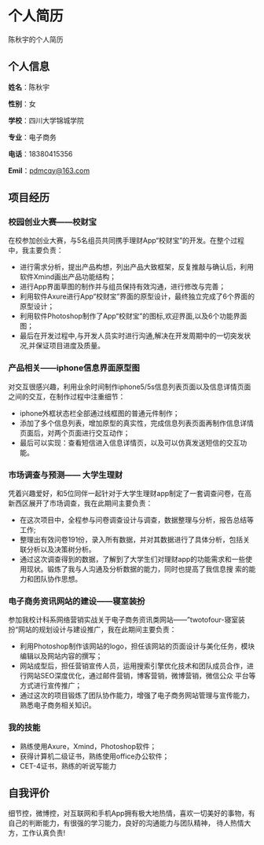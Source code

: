 个人简历
======================
陈秋宇的个人简历

## 个人信息

**姓名**：陈秋宇

**性别**：女

**学校**：四川大学锦城学院

**专业**：电子商务

**电话**：18380415356

**Emil**：pdmcqy@163.com


## 项目经历

###  校园创业大赛——校财宝

在校参加创业大赛，与5名组员共同携手理财App“校财宝”的开发。在整个过程中，我主要负责：
* 进行需求分析，提出产品构想，列出产品大致框架，反复推敲与确认后，利用软件Xmind画出产品功能结构；
* 进行App界面草图的制作并与组员保持有效沟通，进行修改与完善；
* 利用软件Axure进行App“校财宝”界面的原型设计，最终独立完成了6个界面的原型设计；
* 利用软件Photoshop制作了App“校财宝”的图标,欢迎界面,以及6个功能界面图；
* 最后在开发过程中,与开发人员实时进行沟通,解决在开发周期中的一切突发状况,并保证项目进度及质量。

### 	产品相关——iphone信息界面原型图

对交互很感兴趣，利用业余时间制作iphone5/5s信息列表页面以及信息详情页面之间的交互，在制作过程中注重细节：
*  iphone外框状态栏全部通过线框图的普通元件制作；
*  添加了多个信息列表，增加原型的真实性，完成信息列表页面再制作信息详情页面后，对两个页面进行交互动作；
*  最后可以实现：查看短信进入信息详情页，以及可以仿真发送短信的交互功能。

### 市场调查与预测—— 大学生理财

凭着兴趣爱好，和5位同伴一起针对于大学生理财app制定了一套调查问卷，在高新西区展开了市场调查，我在此期间主要负责：
* 在这次项目中，全程参与问卷调查设计与调查，数据整理与分析，报告总结等工作;
*  整理出有效问卷191份，录入所有数据，并对其数据进行了具体分析，包括关联分析以及决策树分析。
*  通过这次调查得到的数据，了解到了大学生们对理财app的功能需求和一些使用现状。锻炼了我与人沟通及分析数据的能力，同时也提高了我信息搜 索的能力和团队协作思想。

### 电子商务资讯网站的建设——寝室装扮

 参加我校计科系网络营销实战关于电子商务资讯类网站——”twotofour-寝室装扮“网站的规划设计与建设推广，我在此期间主要负责：
*  利用Photoshop制作该网站的logo，担任该网站的页面设计与美化任务，模块编辑以及网站内容的撰写；
* 网站成型后，担任营销宣传人员，运用搜索引擎优化技术和团队成员合作，进行网站SEO深度优化，通过邮件营销，博客营销，微博营销，微信公众 平台等方式进行宣传推广；
*  通过这次的项目锻炼了团队协作能力，增强了电子商务网站管理与宣传能力，熟悉电子商务相关知识。

### 我的技能
* 熟练使用Axure，Xmind，Photoshop软件； 
* 获得计算机二级证书，熟练使用office办公软件；
*  CET-4证书，熟练的听说写能力

## 自我评价
细节控，微博控，对互联网和手机App拥有极大地热情，喜欢一切美好的事物，有自己的判断能力，有很强的学习能力，良好的沟通能力与团队精神， 待人热情大方，工作认真负责!
